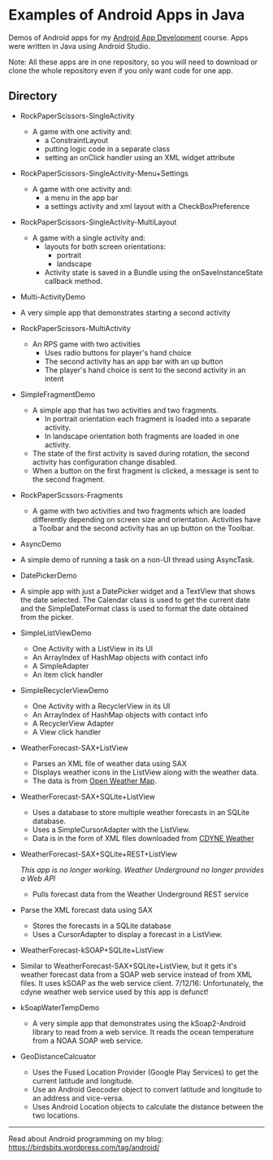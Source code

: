 # Examples of Android Apps in Java
Demos of Android apps for my [Android App Development](https://github.com/ProfBird/AndroidAppDev1-Java-CourseMaterials) course. Apps were written in Java using Android Studio.

Note: All these apps are in one repository, so you will
need to download or clone the whole repository even if you
only want code for one app.

## Directory

* RockPaperScissors-SingleActivity
  * A game with one activity and:
    * a ConstraintLayout
    * putting logic code in a separate class
    * setting an onClick handler using an XML widget attribute

* RockPaperScissors-SingleActivity-Menu+Settings
  * A game with one activity and:
    * a menu in the app bar
    * a settings activity and xml layout with a CheckBoxPreference

* RockPaperScissors-SingleActivity-MultiLayout
  * A game with a single activity and:
    * layouts for both screen orientations:
      * portrait
      * landscape
    * Activity state is saved in a Bundle using the onSaveInstanceState callback method.

* Multi-ActivityDemo
  
* A very simple app that demonstrates starting a second activity
  
* RockPaperScissors-MultiActivity
  * An RPS game with two activities
    * Uses radio buttons for player's hand choice
    * The second activity has an app bar with an up button
    * The player's hand choice is sent to the second activity in an intent

* SimpleFragmentDemo
  * A simple app that has two activities and two fragments.
    * In portrait orientation each fragment is loaded into a separate activity.
    * In landscape orientation both fragments are loaded in one activity.
  * The state of the first activity is saved during rotation, the second activity has configuration change disabled.
  * When a button on the first fragment is clicked, a message is sent to the second fragment.

* RockPaperScssors-Fragments
  * A game with two activities and two fragments which are loaded differently
    depending on screen size and orientation. Activities have a Toolbar and the
    second activity has an up button on the Toolbar.

* AsyncDemo
  
* A simple demo of running a task on a non-UI thread using AsyncTask.
  
* DatePickerDemo
  
* A simple app with just a DatePicker widget and a TextView that shows the date selected. The Calendar class is used to get the current date and the SimpleDateFormat class is used to format the date obtained from the picker.
  
* SimpleListViewDemo
  * One Activity with a ListView in its UI
  * An ArrayIndex of HashMap objects with contact info
  * A SimpleAdapter
  * An item click handler
  
* SimpleRecyclerViewDemo
  * One Activity with a RecyclerView in its UI
  * An ArrayIndex of HashMap objects with contact info
  * A RecyclerView Adapter
  * A View click handler

* WeatherForecast-SAX+ListView
  * Parses an XML file of weather data using SAX
  * Displays weather icons in the ListView along with the weather data. 
  * The data is from [Open Weather Map](https://openweathermap.org).

* WeatherForecast-SAX+SQLite+ListView
  * Uses a database to store multiple weather forecasts in an SQLite database. 
  * Uses a SimpleCursorAdapter with the ListView.
  * Data is in the form of XML files downloaded from [CDYNE Weather](http://wiki.cdyne.com/?title=CDYNE_Weather)

* WeatherForecast-SAX+SQLite+REST+ListView
  
  *This app is no longer working. Weather Underground no longer provides a Web API*
  
  * Pulls forecast data from the Weather Underground REST service
* Parse the XML forecast data using SAX
  * Stores the forecasts in a SQLite database 
  * Uses a CursorAdapter to display a forecast in a ListView.
  
* WeatherForecast-kSOAP+SQLite+ListView
  
* Similar to WeatherForecast-SAX+SQLite+ListView, but it gets it's weather forecast data from a SOAP web service instead of from XML files. It uses kSOAP as the web service client. 7/12/16: Unfortunately, the cdyne weather web service used by this app is defunct!
  
* kSoapWaterTempDemo
  
  * A very simple app that demonstrates using the kSoap2-Android library to read from a web service. It reads the ocean temperature from a NOAA SOAP web service.
* GeoDistanceCalcuator
  * Uses the Fused Location Provider (Google Play Services) to get the current latitude and longitude.
  * Use an Android Geocoder object to convert latitude and longitude to an address and vice-versa.
  * Uses Android Location objects to calculate the distance between the two locations.

---------------------------

Read about Android programming on my blog:
https://birdsbits.wordpress.com/tag/android/
